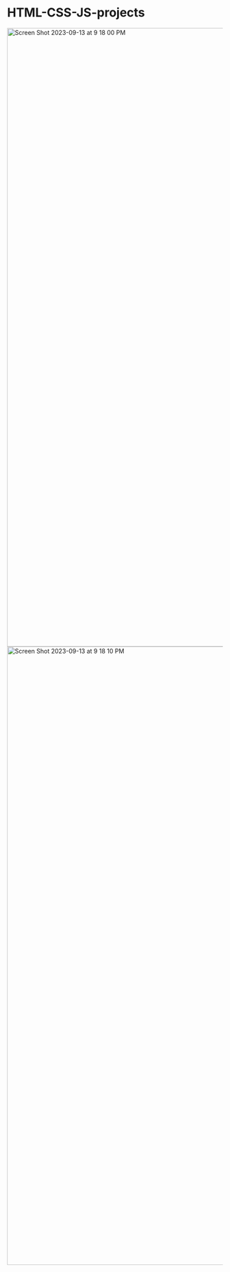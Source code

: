 # HTML-CSS-JS-projects
<img width="1440" alt="Screen Shot 2023-09-13 at 9 18 00 PM" src="https://github.com/EmirPirija/pig-dice-game/assets/118456820/e36997de-bd5d-4dc6-b2be-2f11fe9575b6">
<img width="1440" alt="Screen Shot 2023-09-13 at 9 18 10 PM" src="https://github.com/EmirPirija/pig-dice-game/assets/118456820/dbc1b9eb-cbbc-4f60-848b-a0da50a0d096">


